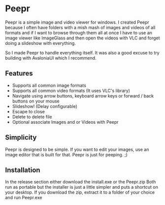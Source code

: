 # Peepr
Peepr is a simple image and video viewer for windows.  I created Peepr because I often have folders with a mish mash of images and videos of all formats and if I want to browse through them all at once I have to use an image viewer like ImageGlass and then open the videos with VLC and forget doing a slideshow with everything.

So I made Peepr to handle everything itself. It was also a good excuse to try building with AvaloniaUI which I recommend. 

## Features
- Supports all common image formats
- Supports all common video formats (It uses VLC's library)
- Navigate using arrow buttons, keyboard arrow keys or forward / back buttons on your mouse 
- Slideshow! (Delay configurable)
- Escape to close
- Delete to delete file
- Optional associate Images and or Videos with Peepr

## Simplicity
Peepr is designed to be simple. If you want to edit your images, use an image editor that is built for that.  Peepr is just for peeping. ;)

## Installation
In the release section either download the install.exe or the Peepr.zip
Both run as portable but the installer is just a little simpler and puts a shortcut on your desktop.
If you download the zip, extract it to a folder of your choice and run Peepr.exe

